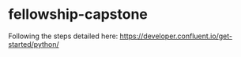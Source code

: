 # fellowship-capstone

Following the steps detailed here: https://developer.confluent.io/get-started/python/